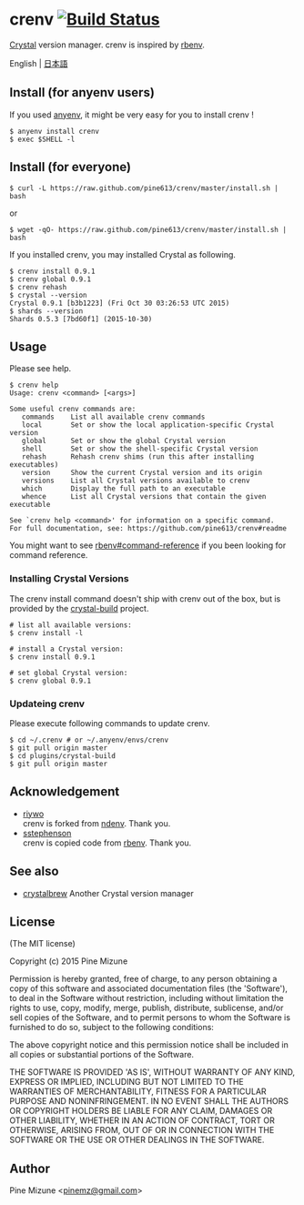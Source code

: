 # crenv [![Build Status](https://travis-ci.org/pine613/crenv.svg?branch=master)](https://travis-ci.org/pine613/crenv)

[Crystal](http://crystal-lang.org/) version manager. crenv is inspired by [rbenv](https://github.com/sstephenson/rbenv).

English | [日本語](README.ja.md)

## Install (for anyenv users)

If you used [anyenv](https://github.com/riywo/anyenv), it might be very easy for you to install crenv !

```
$ anyenv install crenv
$ exec $SHELL -l
```

## Install (for everyone)

```
$ curl -L https://raw.github.com/pine613/crenv/master/install.sh | bash
```

or

```
$ wget -qO- https://raw.github.com/pine613/crenv/master/install.sh | bash
```

If you installed crenv, you may installed Crystal as following.

```
$ crenv install 0.9.1
$ crenv global 0.9.1
$ crenv rehash
$ crystal --version
Crystal 0.9.1 [b3b1223] (Fri Oct 30 03:26:53 UTC 2015)
$ shards --version
Shards 0.5.3 [7bd60f1] (2015-10-30)
```


## Usage

Please see help.

```
$ crenv help
Usage: crenv <command> [<args>]

Some useful crenv commands are:
   commands    List all available crenv commands
   local       Set or show the local application-specific Crystal version
   global      Set or show the global Crystal version
   shell       Set or show the shell-specific Crystal version
   rehash      Rehash crenv shims (run this after installing executables)
   version     Show the current Crystal version and its origin
   versions    List all Crystal versions available to crenv
   which       Display the full path to an executable
   whence      List all Crystal versions that contain the given executable

See `crenv help <command>' for information on a specific command.
For full documentation, see: https://github.com/pine613/crenv#readme
```

You might want to see [rbenv#command-reference](https://github.com/sstephenson/rbenv#command-reference) if you been looking for command reference.

### Installing Crystal Versions

The crenv install command doesn't ship with crenv out of the box, but is provided by the [crystal-build](https://github.com/pine613/crystal-build) project.

```
# list all available versions:
$ crenv install -l

# install a Crystal version:
$ crenv install 0.9.1

# set global Crystal version:
$ crenv global 0.9.1
```

### Updateing crenv
Please execute following commands to update crenv.

```
$ cd ~/.crenv # or ~/.anyenv/envs/crenv
$ git pull origin master
$ cd plugins/crystal-build
$ git pull origin master
```

## Acknowledgement

- [riywo](https://github.com/riywo)<br />
crenv is forked from [ndenv](https://github.com/riywo/ndenv). Thank you.
- [sstephenson](https://github.com/sstephenson)<br />
crenv is copied code from [rbenv](https://github.com/rbenv/rbenv). Thank you.

## See also
- [crystalbrew](https://github.com/pine613/crystalbrew) Another Crystal version manager

## License
(The MIT license)

Copyright (c) 2015 Pine Mizune

Permission is hereby granted, free of charge, to any person obtaining
a copy of this software and associated documentation files (the
'Software'), to deal in the Software without restriction, including
without limitation the rights to use, copy, modify, merge, publish,
distribute, sublicense, and/or sell copies of the Software, and to
permit persons to whom the Software is furnished to do so, subject to
the following conditions:

The above copyright notice and this permission notice shall be
included in all copies or substantial portions of the Software.

THE SOFTWARE IS PROVIDED 'AS IS', WITHOUT WARRANTY OF ANY KIND,
EXPRESS OR IMPLIED, INCLUDING BUT NOT LIMITED TO THE WARRANTIES OF
MERCHANTABILITY, FITNESS FOR A PARTICULAR PURPOSE AND NONINFRINGEMENT.
IN NO EVENT SHALL THE AUTHORS OR COPYRIGHT HOLDERS BE LIABLE FOR ANY
CLAIM, DAMAGES OR OTHER LIABILITY, WHETHER IN AN ACTION OF CONTRACT,
TORT OR OTHERWISE, ARISING FROM, OUT OF OR IN CONNECTION WITH THE
SOFTWARE OR THE USE OR OTHER DEALINGS IN THE SOFTWARE.

## Author
Pine Mizune &lt;<pinemz@gmail.com>&gt;

